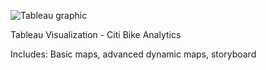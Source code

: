 
![Tableau graphic](https://user-images.githubusercontent.com/68960541/113519453-4577b380-955a-11eb-82da-91b94226f119.jpg)

Tableau Visualization - Citi Bike Analytics

Includes: Basic maps, advanced dynamic maps, storyboard


